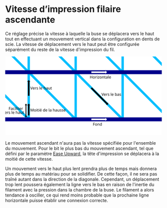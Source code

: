 Vitesse d’impression filaire ascendante
===

Ce réglage précise la vitesse à laquelle la buse se déplacera vers le haut tout en effectuant un mouvement vertical dans la configuration en dents de scie. La vitesse de déplacement vers le haut peut être configurée séparément du reste de la vitesse d'impression du fil.

![Où les différentes vitesses d'impression à fil s'appliquent](../images/wireframe_printspeed_fr.svg)

Le mouvement ascendant n'aura pas la vitesse spécifiée pour l'ensemble du mouvement. Pour le bit le plus bas du mouvement ascendant, tel que défini par le paramètre [Ease Upward](wireframe_up_half_speed.md), la tête d'impression se déplacera à la moitié de cette vitesse.

Un mouvement vers le haut plus lent prendra plus de temps mais donnera plus de temps au matériau pour se solidifier. De cette façon, il ne sera pas traîné autant dans la direction de la diagonale. Cependant, un déplacement trop lent poussera également la ligne vers le bas en raison de l'inertie du filament avec la pression dans la chambre de la buse. Le filament a alors tendance à osciller, ce qui rend moins probable que la prochaine ligne horizontale puisse établir une connexion correcte.
